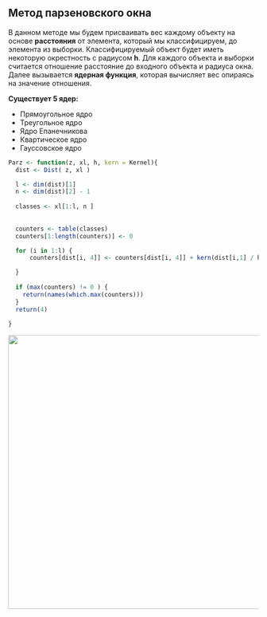 ## Метод парзеновского окна ##

В данном методе мы будем присваивать вес каждому объекту на основе **расстояния** от элемента, который мы классифицируем, до элемента из выборки. Классифицируемый объект будет иметь некоторую окрестность с радиусом **h**. Для каждого объекта и выборки считается отношение расстояние до входного объекта и радиуса окна. Далее вызывается **ядерная функция**, которая вычисляет вес опираясь на значение отношения. 


**Существует 5 ядер:** 
+ Прямоугольное ядро
+ Треугольное ядро
+ Ядро Епанечникова
+ Квартическое ядро
+ Гауссовское ядро 


``` r
Parz <- function(z, xl, h, kern = Kernel){
  dist <- Dist( z, xl )

  l <- dim(dist)[1]
  n <- dim(dist)[2] - 1
  
  classes <- xl[1:l, n ]
  
  
  counters <- table(classes)
  counters[1:length(counters)] <- 0  

  for (i in 1:l) {
      counters[dist[i, 4]] <- counters[dist[i, 4]] + kern(dist[i,1] / h)

  }
  
  if (max(counters) != 0 ) {
    return(names(which.max(counters)))
  }
  return(4)
  
}
```
<img src = "https://user-images.githubusercontent.com/71149650/94863884-d226a500-0443-11eb-8ec6-e2029c14cb32.png" width = "550"/>
